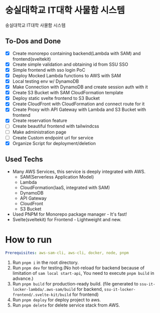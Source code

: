 # 숭실대학교 IT대학 사물함 시스템

숭실대학교 IT대학 사물함 시스템

## To-Dos and Done

- [X] Create monorepo containing backend(Lambda with SAM) and frontend(sveltekit)
- [X] Create simple validation and obtaining id from SSU SSO
- [X] Simple frontend with sso login PoC
- [X] Deploy Mocked Lambda functions to AWS with SAM
- [X] Local testing env w/ DynamoDB
- [X] Make Connection with DynamoDB and create session auth with it
- [X] Create S3 Bucket with SAM CloudFormation template
- [X] Deploy static svelte frontend to S3 Bucket
- [X] Create CloudFront with CloudFormation and connect route for it
- [X] Create Proxy with API Gateway with Lambda and S3 Bucket with frontend
- [X] Create reservation feature
- [ ] Create beautiful frontend with tailwindcss
- [ ] Make administration page
- [ ] Create Custom endpoint url for service
- [X] Organize Script for deployment/deletion

## Used Techs

* Many AWS Services, this service is deeply integrated with AWS.
    * SAM(Serverless Application Model)
    * Lambda
    * CloudFormation(IaaS, integrated with SAM)
    * DynamoDB
    * API Gateway
    * CloudFront
    * S3 Bucket
* Used PNPM for Monorepo package manager - It's fast!
* Svelte(sveltekit) for Frontend - Lightweight and new.

# How to run

```yaml
Prerequisites: aws-sam-cli, aws-cli, docker, node, pnpm
```

1. Run `pnpm i` in the root directory.
2. Run `pnpm dev` for testing.(No hot-reload for backend because of limitation of `sam local start-api`, You need to
   execute `pnpm build` in advance.)
3. Run `pnpm build` for production-ready build. (file generated to `ssu-it-locker-lambda/.aws-sam/build` for
   backend, `ssu-it-locker-frontend/.svelte-kit/build` for frontend)
4. Run `pnpm deploy` for deploy project to aws.
5. Run `pnpm delete` for delete service stack from AWS.